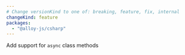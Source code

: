 ```yaml
---
# Change versionKind to one of: breaking, feature, fix, internal
changeKind: feature
packages:
  - "@alloy-js/csharp"
---
```


Add support for `async` class methods
